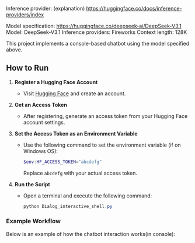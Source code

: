Inference provider: (explanation) https://huggingface.co/docs/inference-providers/index

Model specification: https://huggingface.co/deepseek-ai/DeepSeek-V3.1
Model: DeepSeek-V3.1
Inference providers: Fireworks
Context length: 128K

This project implements a console-based chatbot using the model specified above.

## How to Run

1. **Register a Hugging Face Account**
   - Visit [Hugging Face](https://huggingface.co/) and create an account.

2. **Get an Access Token**
   - After registering, generate an access token from your Hugging Face account settings.

3. **Set the Access Token as an Environment Variable**
   - Use the following command to set the environment variable (if on Windows OS):
     ```powershell
     $env:HF_ACCESS_TOKEN="abcdefg"
     ```
     Replace `abcdefg` with your actual access token.

4. **Run the Script**
   - Open a terminal and execute the following command:
     ```powershell
     python Dialog_interactive_shell.py
     ```

### Example Workflow
Below is an example of how the chatbot interaction works(in console):
```




```




